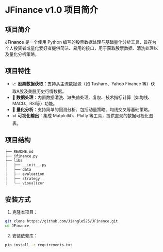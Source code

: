 # JFinance v1.0 项目简介

## 项目简介

**JFinance** 是一个使用 Python 编写的股票数据处理与基础量化分析工具，旨在为个人投资者或量化爱好者提供简洁、易用的接口，用于获取股票数据、清洗处理以及量化分析策略。


## 项目特性

- 📈 **股票数据获取**：支持从主流数据源（如 Tushare、Yahoo Finance 等）获取A股及美股历史行情数据。
- 🧹 **数据处理**：内置数据清洗、缺失值处理、复权、技术指标计算（如均线、MACD、RSI等）功能。
- 🧠 **量化分析**：支持简单的回测分析，包括动量策略、均线交叉等基础策略。
- 📊 **可视化输出**：集成 Matplotlib、Plotly 等工具，提供直观的数据可视化图表。

## 项目结构

```bash
├── README.md
├── jfinance.py
├── libs
│   ├── __init__.py
│   ├── data
│   ├── evaluation
│   ├── strategy
│   └── visualizer
```

## 安装方式

1. 克隆本项目：

```bash
git clone https://github.com/Jiangle525/JFinance.git
cd JFinance
```

2. 安装依赖库：

```bash
pip install -r requirements.txt
```


